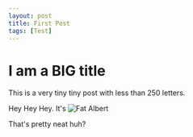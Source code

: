 ```yaml
---
layout: post
title: First Post
tags: [Test]
---
```


# I am a BIG title

This is a very tiny tiny post with less than 250 letters.

Hey Hey Hey. It's ![Fat Albert](https://vignette.wikia.nocookie.net/deathbattlefanon/images/5/5d/Hey_Hey_Hey_It%27s_Fat_Albert.png/revision/latest?cb=20170216144332)

That's pretty neat huh?
